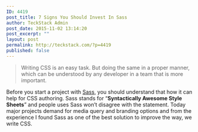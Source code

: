 ```yaml
---
ID: 4419
post_title: 7 Signs You Should Invest In Sass
author: TeckStack Admin
post_date: 2015-11-02 13:14:20
post_excerpt: ""
layout: post
permalink: http://teckstack.com/?p=4419
published: false
---
```

<blockquote>Writing CSS is an easy task. But doing the same in a proper manner, which can be understood by any developer in a team that is more important.</blockquote>
Before you start a project with <a href="http://sass-lang.com/" target="_blank">Sass</a>, you should understand that how it can help for CSS authoring. Sass stands for “<strong>Syntactically Awesome Style Sheets</strong>” and people uses Sass won’t disagree with the statement. Today major projects demand for media query and branding options and from the experience I found Sass as one of the best solution to improve the way, we write CSS.